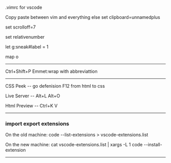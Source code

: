 .vimrc for vscode

Copy paste between vim and everything else
set clipboard=unnamedplus

set scrolloff=7

set relativenumber

let g:sneak#label = 1

map <CR> o<Esc>

-----------------------------------------

Ctrl+Shift+P Emmet:wrap with abbreviattion

------------------------------------------

CSS Peek
-- go defenision F12 from html to css

Live Server
-- Alt+L Alt+O

Html Preview
-- Ctrl+K V

--------------------------------------------

### import export extensions

On the old machine:
code --list-extensions > vscode-extensions.list

On the new machine:
cat vscode-extensions.list | xargs -L 1 code --install-extension

---------------------------------------------